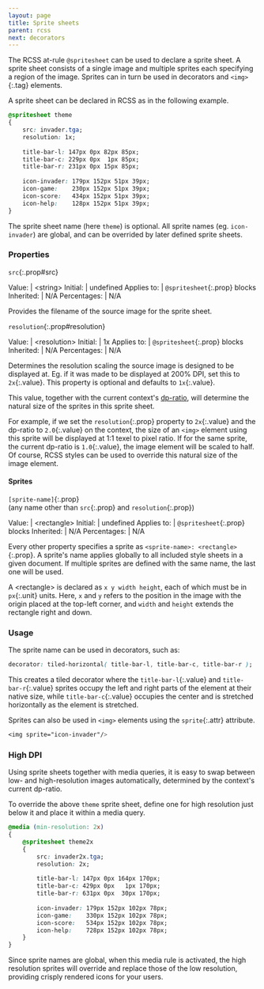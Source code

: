 ```yaml
---
layout: page
title: Sprite sheets
parent: rcss
next: decorators
---
```


The RCSS at-rule `@spritesheet` can be used to declare a sprite sheet. A sprite sheet consists of a single image and multiple sprites each specifying a region of the image. Sprites can in turn be used in decorators and `<img>`{:.tag} elements.

A sprite sheet can be declared in RCSS as in the following example.

```css
@spritesheet theme 
{
	src: invader.tga;
	resolution: 1x;
	
	title-bar-l: 147px 0px 82px 85px;
	title-bar-c: 229px 0px  1px 85px;
	title-bar-r: 231px 0px 15px 85px;
	
	icon-invader: 179px 152px 51px 39px;
	icon-game:    230px 152px 51px 39px;
	icon-score:   434px 152px 51px 39px;
	icon-help:    128px 152px 51px 39px;
}
```

The sprite sheet name (here `theme`) is optional. All sprite names (eg. `icon-invader`) are global, and can be overrided by later defined sprite sheets.

### Properties


`src`{:.prop#src}

Value: | \<string\>
Initial: | undefined
Applies to: | `@spritesheet`{:.prop} blocks
Inherited: | N/A
Percentages: | N/A

Provides the filename of the source image for the sprite sheet.

 
`resolution`{:.prop#resolution}

Value: | \<resolution\>
Initial: | 1x
Applies to: | `@spritesheet`{:.prop} blocks
Inherited: | N/A
Percentages: | N/A

Determines the resolution scaling the source image is designed to be displayed at. Eg. if it was made to be displayed at 200% DPI, set this to `2x`{:.value}. This property is optional and defaults to `1x`{:.value}.

This value, together with the current context's [dp-ratio](syntax.html#density-independent-pixel-dp), will determine the natural size of the sprites in this sprite sheet.

For example, if we set the `resolution`{:.prop} property to `2x`{:.value} and the dp-ratio to `2.0`{:.value} on the context, the size of an `<img>` element using this sprite will be displayed at 1:1 texel to pixel ratio. If for the same sprite, the current dp-ratio is `1.0`{:.value}, the image element will be scaled to half. Of course, RCSS styles can be used to override this natural size of the image element.

#### Sprites

`[sprite-name]`{:.prop}  
(any name other than `src`{:.prop} and `resolution`{:.prop})

Value: | \<rectangle\>
Initial: | undefined
Applies to: | `@spritesheet`{:.prop} blocks
Inherited: | N/A
Percentages: | N/A

Every other property specifies a sprite as `<sprite-name>: <rectangle>`{:.prop}. A sprite's name applies globally to all included style sheets in a given document. If multiple sprites are defined with the same name, the last one will be used.

A \<rectangle\> is declared as `x y width height`, each of which must be in `px`{:.unit} units. Here, `x` and `y` refers to the position in the image with the origin placed at the top-left corner, and `width` and `height` extends the rectangle right and down.


### Usage

The sprite name can be used in decorators, such as:
```css
decorator: tiled-horizontal( title-bar-l, title-bar-c, title-bar-r );
```
This creates a tiled decorator where the `title-bar-l`{:.value} and `title-bar-r`{:.value} sprites occupy the left and right parts of the element at their native size, while `title-bar-c`{:.value} occupies the center and is stretched horizontally as the element is stretched.

Sprites can also be used in `<img>` elements using the `sprite`{:.attr} attribute.

```css
<img sprite="icon-invader"/>
```

### High DPI

Using sprite sheets together with media queries, it is easy to swap between low- and high-resolution images automatically, determined by the context's current dp-ratio.

To override the above `theme` sprite sheet, define one for high resolution just below it and place it within a media query.

```css
@media (min-resolution: 2x)
{
	@spritesheet theme2x
	{
		src: invader2x.tga;
		resolution: 2x;
		
		title-bar-l: 147px 0px 164px 170px;
		title-bar-c: 429px 0px   1px 170px;
		title-bar-r: 631px 0px  30px 170px;
		
		icon-invader: 179px 152px 102px 78px;
		icon-game:    330px 152px 102px 78px;
		icon-score:   534px 152px 102px 78px;
		icon-help:    728px 152px 102px 78px;
	}
}
```

Since sprite names are global, when this media rule is activated, the high resolution sprites will override and replace those of the low resolution, providing crisply rendered icons for your users.
